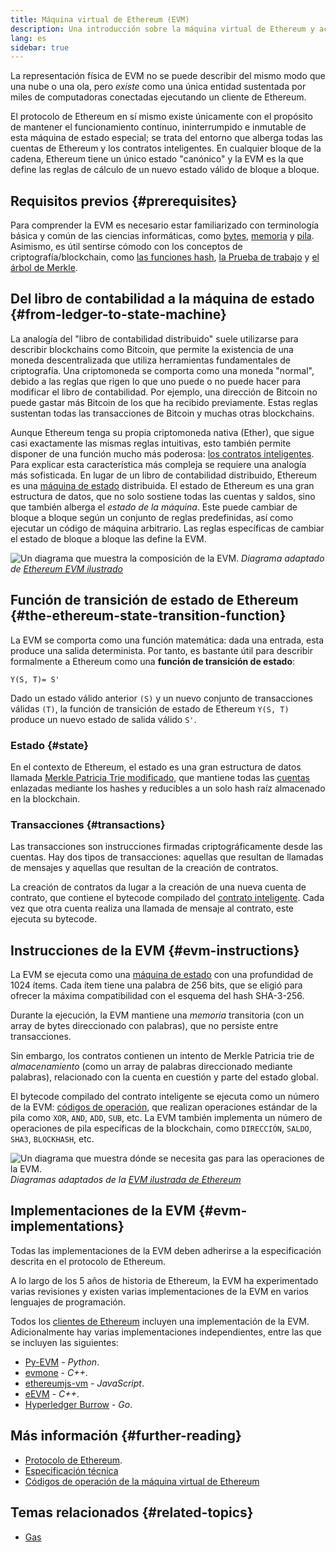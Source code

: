 ```yaml
---
title: Máquina virtual de Ethereum (EVM)
description: Una introducción sobre la máquina virtual de Ethereum y acerca de su relación con los bienes, las transacciones y los contratos inteligentes.
lang: es
sidebar: true
---
```


La representación física de EVM no se puede describir del mismo modo que una nube o una ola, pero _existe_ como una única entidad sustentada por miles de computadoras conectadas ejecutando un cliente de Ethereum.

El protocolo de Ethereum en sí mismo existe únicamente con el propósito de mantener el funcionamiento continuo, ininterrumpido e inmutable de esta máquina de estado especial; se trata del entorno que alberga todas las cuentas de Ethereum y los contratos inteligentes. En cualquier bloque de la cadena, Ethereum tiene un único estado "canónico" y la EVM es la que define las reglas de cálculo de un nuevo estado válido de bloque a bloque.

## Requisitos previos {#prerequisites}

Para comprender la EVM es necesario estar familiarizado con terminología básica y común de las ciencias informáticas, como [bytes](https://en.wikipedia.org/wiki/Byte), [memoria](https://en.wikipedia.org/wiki/Computer_memory) y [pila](<https://en.wikipedia.org/wiki/Stack_(abstract_data_type)>). Asimismo, es útil sentirse cómodo con los conceptos de criptografía/blockchain, como [las funciones hash](https://en.wikipedia.org/wiki/Cryptographic_hash_function), [la Prueba de trabajo](https://en.wikipedia.org/wiki/Proof_of_work) y [el árbol de Merkle](https://en.wikipedia.org/wiki/Merkle_tree).

## Del libro de contabilidad a la máquina de estado {#from-ledger-to-state-machine}

La analogía del "libro de contabilidad distribuido" suele utilizarse para describir blockchains como Bitcoin, que permite la existencia de una moneda descentralizada que utiliza herramientas fundamentales de criptografía. Una criptomoneda se comporta como una moneda "normal", debido a las reglas que rigen lo que uno puede o no puede hacer para modificar el libro de contabilidad. Por ejemplo, una dirección de Bitcoin no puede gastar más Bitcoin de los que ha recibido previamente. Estas reglas sustentan todas las transacciones de Bitcoin y muchas otras blockchains.

Aunque Ethereum tenga su propia criptomoneda nativa (Ether), que sigue casi exactamente las mismas reglas intuitivas, esto también permite disponer de una función mucho más poderosa: [los contratos inteligentes](/developers/docs/smart-contracts/). Para explicar esta característica más compleja se requiere una analogía más sofisticada. En lugar de un libro de contabilidad distribuido, Ethereum es una [máquina de estado](https://en.wikipedia.org/wiki/Finite-state_machine) distribuida. El estado de Ethereum es una gran estructura de datos, que no solo sostiene todas las cuentas y saldos, sino que también alberga el _estado de la máquina_. Este puede cambiar de bloque a bloque según un conjunto de reglas predefinidas, así como ejecutar un código de máquina arbitrario. Las reglas específicas de cambiar el estado de bloque a bloque las define la EVM.

![Un diagrama que muestra la composición de la EVM.](./evm.png) _Diagrama adaptado de [Ethereum EVM ilustrado](https://takenobu-hs.github.io/downloads/ethereum_evm_illustrated.pdf)_

## Función de transición de estado de Ethereum {#the-ethereum-state-transition-function}

La EVM se comporta como una función matemática: dada una entrada, esta produce una salida determinista. Por tanto, es bastante útil para describir formalmente a Ethereum como una **función de transición de estado**:

```
Y(S, T)= S'
```

Dado un estado válido anterior `(S)` y un nuevo conjunto de transacciones válidas `(T)`, la función de transición de estado de Ethereum `Y(S, T)` produce un nuevo estado de salida válido `S'`.

### Estado {#state}

En el contexto de Ethereum, el estado es una gran estructura de datos llamada [Merkle Patricia Trie modificado](https://eth.wiki/en/fundamentals/patricia-tree), que mantiene todas las [cuentas](/developers/docs/accounts/) enlazadas mediante los hashes y reducibles a un solo hash raíz almacenado en la blockchain.

### Transacciones {#transactions}

Las transacciones son instrucciones firmadas criptográficamente desde las cuentas. Hay dos tipos de transacciones: aquellas que resultan de llamadas de mensajes y aquellas que resultan de la creación de contratos.

La creación de contratos da lugar a la creación de una nueva cuenta de contrato, que contiene el bytecode compilado del [contrato inteligente](/developers/docs/smart-contracts/anatomy/). Cada vez que otra cuenta realiza una llamada de mensaje al contrato, este ejecuta su bytecode.

## Instrucciones de la EVM {#evm-instructions}

La EVM se ejecuta como una [máquina de estado](https://en.wikipedia.org/wiki/Stack_machine) con una profundidad de 1024 ítems. Cada ítem tiene una palabra de 256 bits, que se eligió para ofrecer la máxima compatibilidad con el esquema del hash SHA-3-256.

<!-- ![A diagram showing the make up of the stack](./evm-stack.png)
_Diagram adapted from [Ethereum EVM illustrated](https://takenobu-hs.github.io/downloads/ethereum_evm_illustrated.pdf)_

Removed as we should probably show memory and account storage too if showing stack-->

Durante la ejecución, la EVM mantiene una _memoria_ transitoria (con un array de bytes direccionado con palabras), que no persiste entre transacciones.

Sin embargo, los contratos contienen un intento de Merkle Patricia trie de _almacenamiento_ (como un array de palabras direccionado mediante palabras), relacionado con la cuenta en cuestión y parte del estado global.

El bytecode compilado del contrato inteligente se ejecuta como un número de la EVM: [códigos de operación](https://www.ethervm.io/), que realizan operaciones estándar de la pila como `XOR`, `AND`, `ADD`, `SUB`, etc. La EVM también implementa un número de operaciones de pila específicas de la blockchain, como `DIRECCIÓN`, `SALDO`, `SHA3`, `BLOCKHASH`, etc.

![Un diagrama que muestra dónde se necesita gas para las operaciones de la EVM.](../gas/gas.png) _Diagramas adaptados de la [EVM ilustrada de Ethereum](https://takenobu-hs.github.io/downloads/ethereum_evm_illustrated.pdf)_

<!-- TODO add full list from  https://eth.wiki/concepts/evm/implementations -->

## Implementaciones de la EVM {#evm-implementations}

Todas las implementaciones de la EVM deben adherirse a la especificación descrita en el protocolo de Ethereum.

A lo largo de los 5 años de historia de Ethereum, la EVM ha experimentado varias revisiones y existen varias implementaciones de la EVM en varios lenguajes de programación.

Todos los [clientes de Ethereum](/developers/docs/nodes-and-clients/#clients) incluyen una implementación de la EVM. Adicionalmente hay varias implementaciones independientes, entre las que se incluyen las siguientes:

- [Py-EVM](https://github.com/ethereum/py-evm) - _Python_.
- [evmone](https://github.com/ethereum/evmone) - _C++_.
- [ethereumjs-vm](https://github.com/ethereumjs/ethereumjs-vm) - _JavaScript_.
- [eEVM](https://github.com/microsoft/eevm) - _C++_.
- [Hyperledger Burrow](https://github.com/hyperledger/burrow) - _Go_.

## Más información {#further-reading}

- [Protocolo de Ethereum](https://ethereum.github.io/yellowpaper/paper.pdf).
- [Especificación técnica](https://github.com/chronaeon/beigepaper)
- [Códigos de operación de la máquina virtual de Ethereum](https://www.ethervm.io/)

## Temas relacionados {#related-topics}

- [Gas](/developers/docs/gas/)

